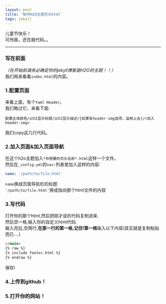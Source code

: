 ```yaml
---
layout: post
title: '制作H2O主题页头html'
tags: jekyll
---
```


儿童节快乐！  
可怜我，还在敲代码。。
  
---

### 写在前面
*（在开始前请务必确定你的jekyll博客是H2O的主题！！）*  
我们再来看看`index.html`的内容。
  
### 1.配置页面
来看上面，有个`Yaml Header`。  
我们略过它，来看下面:  
```
配置主体颜色/以h2显示标题/以h2显示描述/{如果有header-img选项，运用上去}/<加入header-img>
```  
我们copy这几行代码。  

### 2.加入页面&加入页面导航
在这个h2o主题加入`*你想要的页头名称*.html`这样一个文件。  
然后在`_config.yml`的`nav:`列表里加入这样的内容:
```yaml
name: '/path/to/file.html'
```
`name`换成页面导航栏的标题  
`'/path/to/file.html'`换成指向那个html文件的内容

### 3.写代码
打开你的那个html,然后把刚才说的代码复制进来.  
然后空一格,输入你的自定义html代码.  
输入完后,空两行,**在那一行的第一格,记住!第一格**输入以下内容(其实就是复制粘贴而已....)
```html
</main>
{% raw %}
{% include footer.html %}
{% endraw %}
```
  
保存! 

### 4.上传到github！
  
### 5.打开你的网站！
